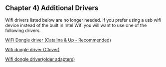 ## Chapter 4) Additional Drivers


Wifi drivers listed below are no longer needed. If you prefer using a usb wifi device instead of the built in Intel Wifi you will want to use one of the following drivers.

[WiFi Dongle driver (Catalina & Up - Recommended)](https://github.com/chris1111/Wireless-USB-Big-Sur-Adapter)

[Wifi dongle driver (Clover)](https://github.com/chris1111/Wireless-USB-Adapter-Clover)

[Wifi dongle driver(older adapters)](https://github.com/chris1111/Wireless-Ralink-Panel-Utility)

